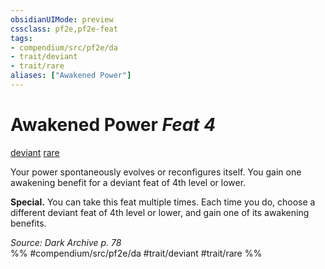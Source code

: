 ```yaml
---
obsidianUIMode: preview
cssclass: pf2e,pf2e-feat
tags:
- compendium/src/pf2e/da
- trait/deviant
- trait/rare
aliases: ["Awakened Power"]
---
```

# Awakened Power  *Feat 4*  
[deviant](rules/traits/deviant-da.md)  [rare](rules/traits/rare.md)  


Your power spontaneously evolves or reconfigures itself. You gain one awakening benefit for a deviant feat of 4th level or lower.

**Special.** You can take this feat multiple times. Each time you do, choose a different deviant feat of 4th level or lower, and gain one of its awakening benefits.

*Source: Dark Archive p. 78*  
%% #compendium/src/pf2e/da #trait/deviant #trait/rare %%